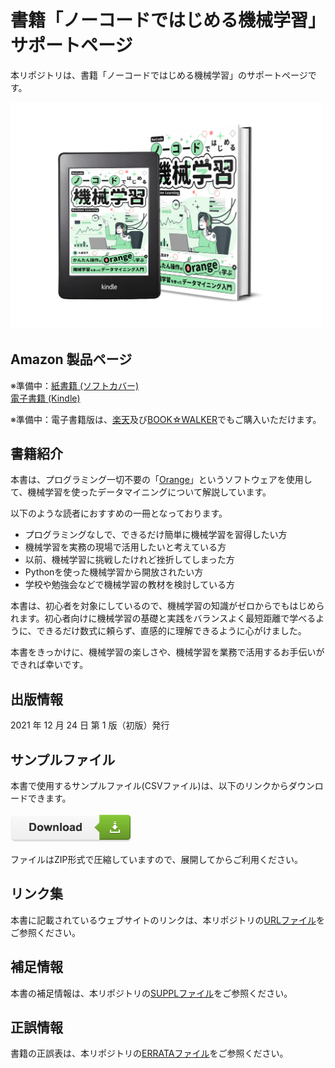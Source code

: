 # 書籍「ノーコードではじめる機械学習」サポートページ

本リポジトリは、書籍「ノーコードではじめる機械学習」のサポートページです。

<div align="left">
<img src="images/cover.png" width="500">

## Amazon 製品ページ  
※準備中：[紙書籍 (ソフトカバー)](https://www.amazon.co.jp/)  
[電子書籍 (Kindle)](https://www.amazon.co.jp/dp/B09NLMPR8W)  

※準備中：電子書籍版は、[楽天](https://www.rakuten.co.jp/)及び[BOOK☆WALKER](https://bookwalker.jp)でもご購入いただけます。  

## 書籍紹介

本書は、プログラミング一切不要の「[Orange](https://orangedatamining.com/)」というソフトウェアを使用して、機械学習を使ったデータマイニングについて解説しています。  

 以下のような読者におすすめの一冊となっております。  

- プログラミングなしで、できるだけ簡単に機械学習を習得したい方  
- 機械学習を実務の現場で活用したいと考えている方  
- 以前、機械学習に挑戦したけれど挫折してしまった方  
- Pythonを使った機械学習から開放されたい方  
- 学校や勉強会などで機械学習の教材を検討している方  

本書は、初心者を対象にしているので、機械学習の知識がゼロからでもはじめられます。初心者向けに機械学習の基礎と実践をバランスよく最短距離で学べるように、できるだけ数式に頼らず、直感的に理解できるように心がけました。  

本書をきっかけに、機械学習の楽しさや、機械学習を業務で活用するお手伝いができれば幸いです。  

## 出版情報

2021 年 12 月 24 日 第 1 版（初版）発行  

## サンプルファイル

本書で使用するサンプルファイル(CSVファイル)は、以下のリンクからダウンロードできます。<br>
<br>
[<img src="images/Button.png">](https://github.com/RyokoKuga/orange-book/raw/main/NoCodeML_Sample.zip)  

ファイルはZIP形式で圧縮していますので、展開してからご利用ください。  

## リンク集

本書に記載されているウェブサイトのリンクは、本リポジトリの[URLファイル](./Pages/URL.md)をご参照ください。  

## 補足情報

本書の補足情報は、本リポジトリの[SUPPLファイル](./Pages/SUPPL.md)をご参照ください。  

## 正誤情報

書籍の正誤表は、本リポジトリの[ERRATAファイル](./Pages/ERRATA.md)をご参照ください。  
  
